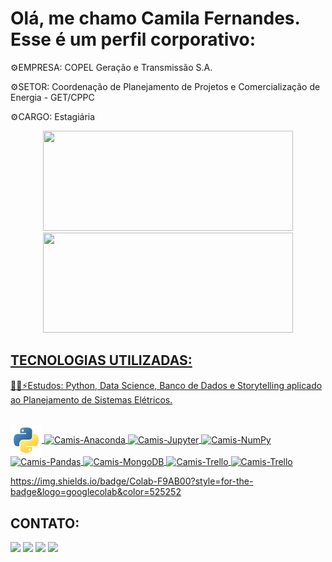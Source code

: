 # Olá, me chamo Camila Fernandes. Esse é um perfil corporativo:
 
⚙EMPRESA: COPEL Geração e Transmissão S.A.

⚙SETOR: Coordenação de Planejamento de Projetos e Comercialização de Energia - GET/CPPC 

⚙CARGO: Estagiária 

<div align="center">
  <a href="https://github.com/camilacopel">
  <img height="160em" width="400em" src="https://github-readme-stats.vercel.app/api?username=camilacopel&show_icons=true&theme=swift&include_all_commits=true&count_private=true"/>
  <img height="160em" width="400em" src="https://github-readme-stats.vercel.app/api/top-langs/?username=camilacopel&layout=compact&langs_count=7&theme=swift"/>
</div>

## TECNOLOGIAS UTILIZADAS:

👩‍💻⚡Estudos: Python, Data Science, Banco de Dados e Storytelling aplicado ao Planejamento de Sistemas Elétricos.
<div style="display: inline_block"><br>
  <img align="center" alt="Camis-Python" height="50" width="50" src="https://raw.githubusercontent.com/devicons/devicon/master/icons/python/python-original.svg">
  <img align="center" alt="Camis-Anaconda" height="50" width="50" src="https://cdn.jsdelivr.net/gh/devicons/devicon/icons/anaconda/anaconda-original-wordmark.svg">
  <img align="center" alt="Camis-Jupyter" height="50" width="50" src="https://cdn.jsdelivr.net/gh/devicons/devicon/icons/jupyter/jupyter-original-wordmark.svg">
  <img align="center" alt="Camis-NumPy" height="50" width="50" src="https://cdn.jsdelivr.net/gh/devicons/devicon/icons/numpy/numpy-original-wordmark.svg">
  <img align="center" alt="Camis-Pandas" height="50" width="50" src="https://cdn.jsdelivr.net/gh/devicons/devicon/icons/pandas/pandas-original-wordmark.svg">
  <img align="center" alt="Camis-MongoDB" height="50" width="50" src="https://cdn.jsdelivr.net/gh/devicons/devicon/icons/mongodb/mongodb-original-wordmark.svg">
  <img align="center" alt="Camis-Trello" height="50" width="50" src="https://cdn.jsdelivr.net/gh/devicons/devicon/icons/trello/trello-plain.svg">
  <img align="center" alt="Camis-Trello" height="50" width="50" src="https://img.shields.io/badge/Colab-F9AB00?style=for-the-badge&logo=googlecolab&color=525252">

  https://img.shields.io/badge/Colab-F9AB00?style=for-the-badge&logo=googlecolab&color=525252

 </div>
      
  ##

## CONTATO:
<div> 
  <a href = "mailto:camila.lopes@copel.com"><img src="https://img.shields.io/badge/Gmail-D14836?style=for-the-badge&logo=gmail&logoColor=white" target="_blank"></a>
  <a href="https://www.linkedin.com/in/cfl525" target="_blank"><img src="https://img.shields.io/badge/-LinkedIn-%230077B5?style=for-the-badge&logo=linkedin&logoColor=white" target="_blank"></a> 
  <a href="https://www.linkedin.com/in/cfl525" target="_blank"><img src="https://img.shields.io/badge/Microsoft_Outlook-0078D4?style=for-the-badge&logo=microsoft-outlook&logoColor=white" target="_blank"></a>
  <a href="https://www.linkedin.com/in/cfl525" target="_blank"><img src="https://img.shields.io/badge/Microsoft_Teams-6264A7?style=for-the-badge&logo=microsoft-teams&logoColor=white" target="_blank"></a>
  
  
  
</div>
